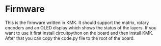 # Firmware

This is the firmware written in KMK. It should support the matrix, rotary encoders and an OLED display which shows the status of the layers.
If you want to use it first install circuitpython on the board and then install KMK. After that you can copy the code.py file to the root of the board.